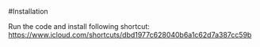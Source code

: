#Installation

Run the code and install following shortcut:
https://www.icloud.com/shortcuts/dbd1977c628040b6a1c62d7a387cc59b
